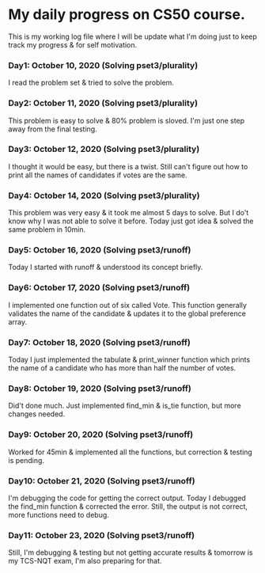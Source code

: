 # My daily progress on CS50 course.
This is my working log file where I will be update what I'm doing just to keep track my progress & for self motivation.

### Day1: October 10, 2020 (Solving pset3/plurality)
I read the problem set & tried to solve the problem.

### Day2: October 11, 2020 (Solving pset3/plurality)
This problem is easy to solve & 80% problem is sloved. I'm just one step away from the final testing.

### Day3: October 12, 2020 (Solving pset3/plurality)
I thought it would be easy, but there is a twist. Still can't figure out how to print all the names of candidates if votes are the same. 

### Day4: October 14, 2020 (Solving pset3/plurality)
This problem was very easy & it took me almost 5 days to solve. But I do't know why I was not able to solve it before. Today just got idea & solved the same problem in 10min.

### Day5: October 16, 2020 (Solving pset3/runoff)
Today I started with runoff & understood its concept briefly.

### Day6: October 17, 2020 (Solving pset3/runoff)
I implemented one function out of six called Vote. This function generally validates the name of the candidate & updates it to the global preference array.

### Day7: October 18, 2020 (Solving pset3/runoff)
Today I just implemented the tabulate & print_winner function which prints the name of a candidate who has more than half the number of votes.

### Day8: October 19, 2020 (Solving pset3/runoff)
Did't done much. Just implemented find_min & is_tie function, but more changes needed.

### Day9: October 20, 2020 (Solving pset3/runoff)
Worked for 45min & implemented all the functions, but correction & testing is pending.

### Day10: October 21, 2020 (Solving pset3/runoff)
I'm debugging the code for getting the correct output. Today I debugged the find_min function & corrected the error. Still, the output is not correct, more functions need to debug.

### Day11: October 23, 2020 (Solving pset3/runoff)
Still, I'm debugging & testing but not getting accurate results & tomorrow is my TCS-NQT exam, I'm also preparing for that.

